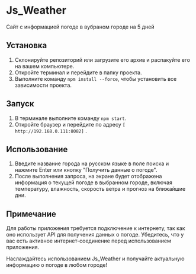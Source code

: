# Js_Weather
Сайт с информацией погоде в вубраном городе на 5 дней
## Установка

1. Склонируйте репозиторий или загрузите его архив и распакуйте его на вашем компьютере.
2. Откройте терминал и перейдите в папку проекта.
3. Выполните команду `npm install --force`, чтобы установить все зависимости проекта.

## Запуск

1. В терминале выполните команду `npm start`.
2. Откройте браузер и перейдите по адресу `[ http://192.168.0.111:8082]` .

## Использование

1. Введите название города на русском языке в поле поиска и нажмите Enter или кнопку "Получить данные о погоде".
2. После выполнения запроса, на экране будет отображена информация о текущей погоде в выбранном городе, включая температуру, влажность, скорость ветра и прогноз на ближайшие дни.

## Примечание

Для работы приложения требуется подключение к интернету, так как оно использует API для получения данных о погоде. Убедитесь, что у вас есть активное интернет-соединение перед использованием приложения.

Наслаждайтесь использованием Js_Weather и получайте актуальную информацию о погоде в любом городе!
